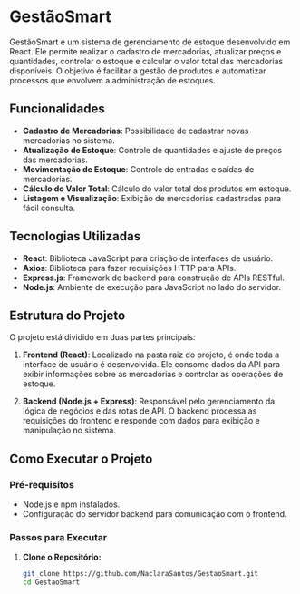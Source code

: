 # GestãoSmart

GestãoSmart é um sistema de gerenciamento de estoque desenvolvido em React. Ele permite realizar o cadastro de mercadorias, atualizar preços e quantidades, controlar o estoque e calcular o valor total das mercadorias disponíveis. O objetivo é facilitar a gestão de produtos e automatizar processos que envolvem a administração de estoques.

## Funcionalidades

- **Cadastro de Mercadorias**: Possibilidade de cadastrar novas mercadorias no sistema.
- **Atualização de Estoque**: Controle de quantidades e ajuste de preços das mercadorias.
- **Movimentação de Estoque**: Controle de entradas e saídas de mercadorias.
- **Cálculo do Valor Total**: Cálculo do valor total dos produtos em estoque.
- **Listagem e Visualização**: Exibição de mercadorias cadastradas para fácil consulta.

## Tecnologias Utilizadas

- **React**: Biblioteca JavaScript para criação de interfaces de usuário.
- **Axios**: Biblioteca para fazer requisições HTTP para APIs.
- **Express.js**: Framework de backend para construção de APIs RESTful.
- **Node.js**: Ambiente de execução para JavaScript no lado do servidor.

## Estrutura do Projeto

O projeto está dividido em duas partes principais:

1. **Frontend (React)**: Localizado na pasta raiz do projeto, é onde toda a interface de usuário é desenvolvida. Ele consome dados da API para exibir informações sobre as mercadorias e controlar as operações de estoque.
   
2. **Backend (Node.js + Express)**: Responsável pelo gerenciamento da lógica de negócios e das rotas de API. O backend processa as requisições do frontend e responde com dados para exibição e manipulação no sistema.

## Como Executar o Projeto

### Pré-requisitos

- Node.js e npm instalados.
- Configuração do servidor backend para comunicação com o frontend.

### Passos para Executar

1. **Clone o Repositório:**
   ```bash
   git clone https://github.com/NaclaraSantos/GestaoSmart.git
   cd GestaoSmart


